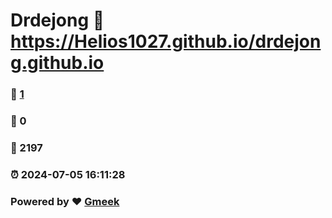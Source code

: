 # Drdejong :link: https://Helios1027.github.io/drdejong.github.io 
### :page_facing_up: [1](https://Helios1027.github.io/drdejong.github.io/tag.html) 
### :speech_balloon: 0 
### :hibiscus: 2197 
### :alarm_clock: 2024-07-05 16:11:28 
### Powered by :heart: [Gmeek](https://github.com/Meekdai/Gmeek)
